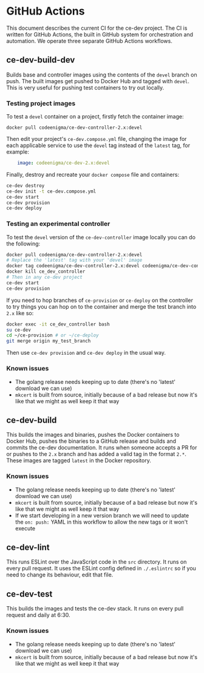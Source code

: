 # GitHub Actions
This document describes the current CI for the ce-dev project. The CI is written for GitHub Actions, the built in GitHub system for orchestration and automation. We operate three separate GitHub Actions workflows.

## ce-dev-build-dev
Builds base and controller images using the contents of the `devel` branch on push. The built images get pushed to Docker Hub and tagged with `devel`. This is very useful for pushing test containers to try out locally.

### Testing project images
To test a `devel` container on a project, firstly fetch the container image:

```
docker pull codeenigma/ce-dev-controller-2.x:devel
```

Then edit your project's `ce-dev.compose.yml` file, changing the image for each applicable service to use the `devel` tag instead of the `latest` tag, for example:

```yaml
    image: codeenigma/ce-dev-2.x:devel
```

Finally, destroy and recreate your `docker compose` file and containers:

```bash
ce-dev destroy
ce-dev init -t ce-dev.compose.yml
ce-dev start
ce-dev provision
ce-dev deploy
```

### Testing an experimental controller
To test the `devel` version of the `ce-dev-controller` image locally you can do the following:

```bash
docker pull codeenigma/ce-dev-controller-2.x:devel
# Replace the 'latest' tag with your 'devel' image
docker tag codeenigma/ce-dev-controller-2.x:devel codeenigma/ce-dev-controller-2.x:latest
docker kill ce_dev_controller
# Then in any ce-dev project
ce-dev start
ce-dev provision
```

If you need to hop branches of `ce-provision` or `ce-deploy` on the controller to try things you can hop on to the container and merge the test branch into `2.x` like so:

```bash
docker exec -it ce_dev_controller bash
su ce-dev
cd ~/ce-provision # or ~/ce-deploy
git merge origin my_test_branch
```

Then use `ce-dev provision` and `ce-dev deploy` in the usual way.

### Known issues
* The golang release needs keeping up to date (there's no 'latest' download we can use)
* `mkcert` is built from source, initially because of a bad release but now it's like that we might as well keep it that way

## ce-dev-build
This builds the images and binaries, pushes the Docker containers to Docker Hub, pushes the binaries to a GitHub release and builds and commits the ce-dev documentation. It runs when someone accepts a PR for or pushes to the `2.x` branch and has added a valid tag in the format `2.*`. These images are tagged `latest` in the Docker repository.

### Known issues
* The golang release needs keeping up to date (there's no 'latest' download we can use)
* `mkcert` is built from source, initially because of a bad release but now it's like that we might as well keep it that way
* If we start developing in a new version branch we will need to update the `on: push:` YAML in this workflow to allow the new tags or it won't execute

## ce-dev-lint
This runs ESLint over the JavaScript code in the `src` directory. It runs on every pull request. It uses the ESLint config defined in `./.eslintrc` so if you need to change its behaviour, edit that file.

## ce-dev-test
This builds the images and tests the ce-dev stack. It runs on every pull request and daily at 6:30.

### Known issues
* The golang release needs keeping up to date (there's no 'latest' download we can use)
* `mkcert` is built from source, initially because of a bad release but now it's like that we might as well keep it that way
